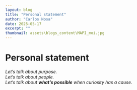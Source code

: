 ```yaml
---
layout: blog
title: "Personal statement"
author: "Carlos Nosa"
date: 2025-05-17
excerpt: ""
thumbnail: assets\blogs_content\MAPI_moi.jpg
---
```


# Personal statement

*Let’s talk about purpose.  
Let’s talk about people.  
Let’s talk about **what’s possible** when curiosity has a cause.*

